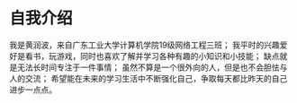 
自我介绍
=
我是黄润波，来自广东工业大学计算机学院19级网络工程三班；
我平时的兴趣爱好是看书，玩游戏，同时也喜欢了解并学习各种有趣的小知识和小技能；
缺点就是无法长时间专注于一件事情；
虽然不算是一个很外向的人，但是也不会胆怯与人的交流；
希望能在未来的学习生活中不断强化自己，争取每天都比昨天的自己进步一点点。
